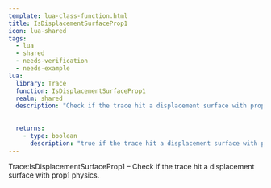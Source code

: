 ```yaml
---
template: lua-class-function.html
title: IsDisplacementSurfaceProp1
icon: lua-shared
tags:
  - lua
  - shared
  - needs-verification
  - needs-example
lua:
  library: Trace
  function: IsDisplacementSurfaceProp1
  realm: shared
  description: "Check if the trace hit a displacement surface with prop1 physics."
  
  
  returns:
    - type: boolean
      description: "true if the trace hit a displacement surface with prop1 physics, false otherwise."
---
```


<div class="lua__search__keywords">
Trace:IsDisplacementSurfaceProp1 &#x2013; Check if the trace hit a displacement surface with prop1 physics.
</div>
